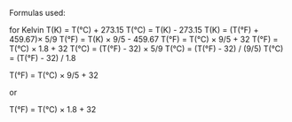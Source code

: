 Formulas used:

for Kelvin
T(K) = T(°C) + 273.15
T(°C) = T(K) - 273.15
T(K) = (T(°F) + 459.67)× 5/9
T(°F) = T(K) × 9/5 - 459.67
T(°F) = T(°C) × 9/5 + 32
T(°F) = T(°C) × 1.8 + 32
T(°C) = (T(°F) - 32) × 5/9
T(°C) = (T(°F) - 32) / (9/5)
T(°C) = (T(°F) - 32) / 1.8

T(°F) = T(°C) × 9/5 + 32

or

T(°F) = T(°C) × 1.8 + 32



